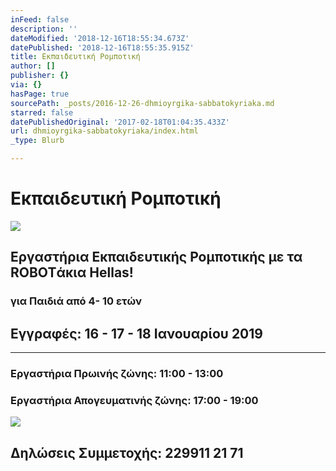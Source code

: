 ```yaml
---
inFeed: false
description: ''
dateModified: '2018-12-16T18:55:34.673Z'
datePublished: '2018-12-16T18:55:35.915Z'
title: Εκπαιδευτική Ρομποτική
author: []
publisher: {}
via: {}
hasPage: true
sourcePath: _posts/2016-12-26-dhmioyrgika-sabbatokyriaka.md
starred: false
datePublishedOriginal: '2017-02-18T01:04:35.433Z'
url: dhmioyrgika-sabbatokyriaka/index.html
_type: Blurb

---
```

# Εκπαιδευτική Ρομποτική
![](https://imgflo.herokuapp.com/graph/2b2431f8e7ba7b0/6d48954f077d99f46616a0e27be797d3/croprotate.png?cropheight=208&cropwidth=927&degrees=0&input=https%3A%2F%2Fthe-grid-user-content.s3-us-west-2.amazonaws.com%2Fef11b59a-aa82-4cce-9ddf-843e606f3f6f.png&x=0&y=21)

## Εργαστήρια Εκπαιδευτικής Ρομποτικής με τα ROBOTάκια Hellas!

### για Παιδιά από 4- 10 ετών

## Εγγραφές: 16 - 17 - 18 Ιανουαρίου 2019

---

### Εργαστήρια Πρωινής ζώνης: 11:00 - 13:00

### Εργαστήρια Απογευματινής ζώνης: 17:00 - 19:00
![](https://the-grid-user-content.s3-us-west-2.amazonaws.com/fd9e50b3-b915-462e-8fd2-a56936ffd6f1.png)

## Δηλώσεις Συμμετοχής: 229911 21 71